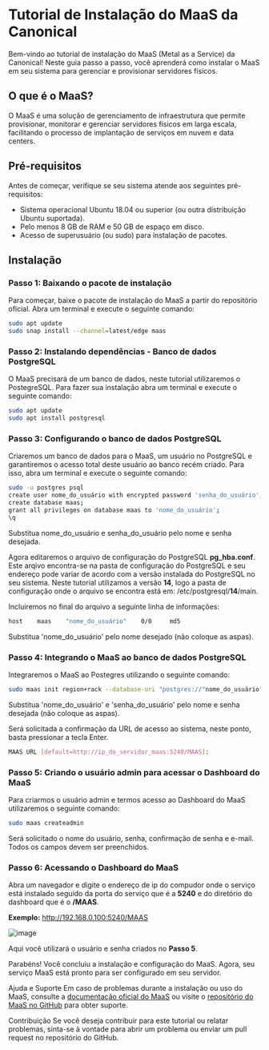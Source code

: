 # Tutorial de Instalação do MaaS da Canonical

Bem-vindo ao tutorial de instalação do MaaS (Metal as a Service) da Canonical! Neste guia passo a passo, você aprenderá como instalar o MaaS em seu sistema para gerenciar e provisionar servidores físicos.

## O que é o MaaS?

O MaaS é uma solução de gerenciamento de infraestrutura que permite provisionar, monitorar e gerenciar servidores físicos em larga escala, facilitando o processo de implantação de serviços em nuvem e data centers.

## Pré-requisitos

Antes de começar, verifique se seu sistema atende aos seguintes pré-requisitos:

- Sistema operacional Ubuntu 18.04 ou superior (ou outra distribuição Ubuntu suportada).
- Pelo menos 8 GB de RAM e 50 GB de espaço em disco.
- Acesso de superusuário (ou sudo) para instalação de pacotes.

## Instalação

### Passo 1: Baixando o pacote de instalação

Para começar, baixe o pacote de instalação do MaaS a partir do repositório oficial. Abra um terminal e execute o seguinte comando:

```bash
sudo apt update
sudo snap install --channel=latest/edge maas
```

### Passo 2: Instalando dependências - Banco de dados PostgreSQL

O MaaS precisará de um banco de dados, neste tutorial utilizaremos o PostegreSQL. Para fazer sua instalação abra um terminal e execute o seguinte comando:

```bash
sudo apt update
sudo apt install postgresql
```

### Passo 3: Configurando o banco de dados PostgreSQL

Criaremos um banco de dados para o MaaS, um usuário no PostgreSQL e garantiremos o acesso total deste usuário ao banco recém criado. Para isso, abra um terminal e execute o seguinte comando:

```bash
sudo -u postgres psql
create user nome_do_usuário with encrypted password 'senha_do_usuário';
create database maas;
grant all privileges on database maas to 'nome_do_usuário';
\q 
```
Substitua nome_do_usuário e senha_do_usuário pelo nome e senha desejada.

Agora editaremos o arquivo de configuração do PostgreSQL <b>pg_hba.conf</b>. Este arqivo encontra-se na pasta de configuração do PostgreSQL e seu endereço pode variar de acordo com a versão instalada do PostgreSQL no seu sistema. Neste tutorial utilizamos a versão <b>14</b>, logo a pasta de configuração onde o arquivo se encontra está em: /etc/postgresql/<b>14</b>/main.

Incluiremos no final do arquivo a seguinte linha de informações:

```bash
host    maas    "nome_do_usuário"    0/0     md5
```
Substitua 'nome_do_usuário' pelo nome desejado (não coloque as aspas).

### Passo 4: Integrando o MaaS ao banco de dados PostgreSQL

Integraremos o MaaS ao Postegres utilizando o seguinte comando:

```bash
sudo maas init region+rack --database-uri "postgres://"nome_do_usuário":"senha_do_usuário"@localhost/maas"
```
Substitua 'nome_do_usuário' e 'senha_do_usuário' pelo nome e senha desejada (não coloque as aspas).

Será solicitada a confirmação da URL de acesso ao sistema, neste ponto, basta pressionar a tecla Enter.

```bash
MAAS URL [default=http://ip_do_servidor_maas:5240/MAAS]:
```

### Passo 5: Criando o usuário admin para acessar o Dashboard do MaaS

Para criarmos o usuário admin e termos acesso ao Dashboard do MaaS utilizaremos o seguinte comando:

```bash
sudo maas createadmin
```
Será solicitado o nome do usuário, senha, confirmação de senha e e-mail. Todos os campos devem ser preenchidos.

### Passo 6: Acessando o Dashboard do MaaS

Abra um navegador e digite o endereço de ip do compudor onde o serviço está instalado seguido da porta do serviço que é a <b>5240</b> e do diretório do dashboard que é o <b>/MAAS</b>.

<b>Exemplo:</b> http://192.168.0.100:5240/MAAS

![image](https://github.com/zeraimundo/MaaS/assets/82219488/f2375384-5c8f-462b-959e-80cb8104f907)

Aqui você utilizará o usuário e senha criados no <b>Passo 5</b>.

Parabéns! Você concluiu a instalação e configuração do MaaS. Agora, seu serviço MaaS está pronto para ser configurado em seu servidor.

Ajuda e Suporte
Em caso de problemas durante a instalação ou uso do MaaS, consulte a <a href="https://maas.io/docs">documentação oficial do MaaS</a> ou visite o <a href="https://github.com/maas/maas">repositório do MaaS no GitHub</a> para obter suporte.

Contribuição
Se você deseja contribuir para este tutorial ou relatar problemas, sinta-se à vontade para abrir um problema ou enviar um pull request no repositório do GitHub.
